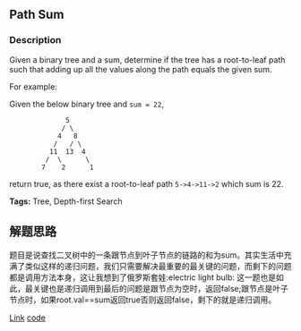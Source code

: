 ## Path Sum

### Description

Given a binary tree and a sum, determine if the tree has a root-to-leaf path such that adding up all the values along the path equals the given sum.

For example:

Given the below binary tree and `sum = 22`,

```
              5
             / \
            4   8
           /   / \
          11  13  4
         /  \      \
        7    2      1
```

return true, as there exist a root-to-leaf path `5->4->11->2` which sum is 22.

**Tags:** Tree, Depth-first Search

## 解题思路

题目是说查找二叉树中的一条跟节点到叶子节点的链路的和为sum。其实生活中充满了类似这样的递归问题，我们只需要解决最重要的最关键的问题，而剩下的问题都是调用方法本身，这让我想到了俄罗斯套娃:electric light bulb:
这一题也是如此，最关键也是递归调用到最后的问题是跟节点为空时，返回false;跟节点是叶子节点时，如果root.val==sum返回true否则返回false，剩下的就是递归调用。

[Link](https://leetcode.com/problems/path-sum)
[code](https://github.com/staralloff/leetcode/blob/master/problems/src/tree/PathSum.java)
